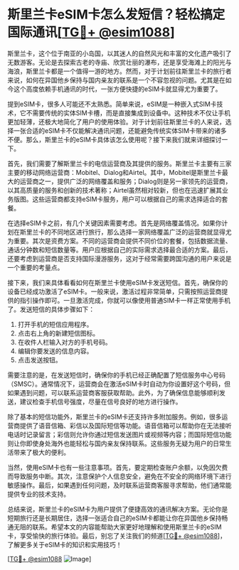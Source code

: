 # 斯里兰卡eSIM卡怎么发短信？轻松搞定国际通讯[[TG💪+ @esim1088](https://t.me/s/esim1088)]

斯里兰卡，这个位于南亚的小岛国，以其迷人的自然风光和丰富的文化遗产吸引了无数游客。无论是去探索古老的寺庙、欣赏壮丽的瀑布，还是享受海滩上的阳光与海浪，斯里兰卡都是一个值得一游的地方。然而，对于计划前往斯里兰卡的旅行者来说，如何在异国他乡保持与国内亲友的联系是一个不容忽视的问题。尤其是在如今这个高度依赖手机通讯的时代，一张方便快捷的eSIM卡就显得尤为重要了。

提到eSIM卡，很多人可能还不太熟悉。简单来说，eSIM是一种嵌入式SIM卡技术，它不需要传统的实体SIM卡槽，而是直接集成到设备中。这种技术不仅让手机更加轻薄，还极大地简化了用户的使用体验。对于计划前往斯里兰卡的人来说，选择一张合适的eSIM卡不仅能解决通讯问题，还能避免传统实体SIM卡带来的诸多不便。那么，斯里兰卡的eSIM卡具体该怎么使用呢？接下来我们就来详细探讨一下。

首先，我们需要了解斯里兰卡的电信运营商及其提供的服务。斯里兰卡主要有三家主要的移动网络运营商：Mobitel、Dialog和Airtel。其中，Mobitel是斯里兰卡最大的运营商之一，提供广泛的网络覆盖和服务；Dialog则是另一家领先的运营商，以其高质量的服务和创新的技术著称；Airtel虽然相对较新，但也在迅速扩展其业务版图。这些运营商都支持eSIM卡服务，用户可以根据自己的需求选择适合的套餐。

在选择eSIM卡之前，有几个关键因素需要考虑。首先是网络覆盖情况。如果你计划在斯里兰卡的不同地区进行旅行，那么选择一家网络覆盖广泛的运营商就显得尤为重要。其次是资费方案。不同的运营商会提供不同价位的套餐，包括数据流量、通话分钟数和短信数量等。用户应根据自己的实际需求选择最合适的方案。最后，还要考虑到运营商是否支持国际漫游服务，这对于经常需要跨国沟通的用户来说是一个重要的考量点。

接下来，我们来具体看看如何在斯里兰卡使用eSIM卡发送短信。首先，确保你的设备已经成功激活了eSIM卡。一般来说，激活过程非常简单，只需按照运营商提供的指引操作即可。一旦激活完成，你就可以像使用普通SIM卡一样正常使用手机了。发送短信的具体步骤如下：

1. 打开手机的短信应用程序。
2. 点击右上角的新建短信图标。
3. 在收件人栏输入对方的手机号码。
4. 编辑你要发送的信息内容。
5. 点击发送按钮。

需要注意的是，在发送短信时，确保你的手机已经正确配置了短信服务中心号码（SMSC）。通常情况下，运营商会在激活eSIM卡时自动为你设置好这个号码，但如果遇到问题，可以联系运营商客服获取帮助。此外，为了确保信息能够顺利发送，建议检查手机信号强度，尽量在信号良好的地方进行操作。

除了基本的短信功能外，斯里兰卡的eSIM卡还支持许多附加服务。例如，很多运营商提供了语音信箱、彩信以及国际短信等功能。语音信箱可以帮助你在无法接听电话时记录留言；彩信则允许你通过短信发送图片或视频等内容；而国际短信功能则让你即使身处海外也能轻松与国内亲友保持联系。这些服务无疑为用户的日常生活带来了极大的便利。

当然，使用eSIM卡也有一些注意事项。首先，要定期检查账户余额，以免因欠费而导致服务中断。其次，注意保护个人信息安全，避免在不安全的网络环境下进行敏感操作。最后，如果遇到任何问题，及时联系运营商客服寻求帮助，他们通常能提供专业的技术支持。

总结来说，斯里兰卡的eSIM卡为用户提供了便捷高效的通讯解决方案。无论你是短期旅行还是长期居住，选择一张适合自己的eSIM卡都能让你在异国他乡保持畅通无阻的联系。希望本文的内容能帮助大家更好地理解和使用斯里兰卡的eSIM卡，享受愉快的旅行体验。最后，别忘了关注我们的频道[[TG💪+ @esim1088](https://t.me/s/esim1088)]，了解更多关于eSIM卡的知识和实用技巧！

[[TG💪+ @esim1088](https://t.me/s/esim1088) ![Image](https://i.postimg.cc/4NQfJmqS/Snipaste-2025-05-13-00-14-12.png)]